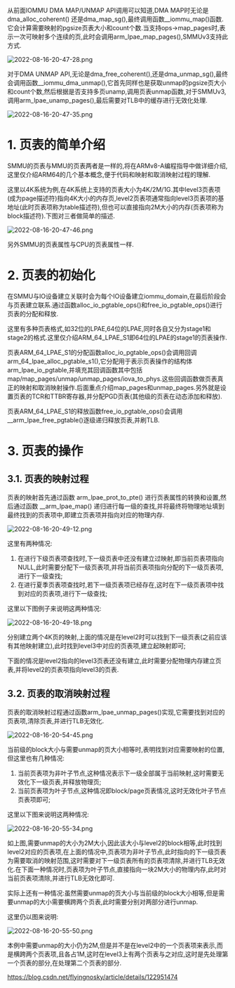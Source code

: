
从前面IOMMU DMA MAP/UNMAP API调用可以知道,DMA MAP时无论是dma_alloc_coherent() 还是dma_map_sg(),最终调用函数__iommu_map()函数.它会计算需要映射的pgsize页表大小和count个数.当支持ops->map_pages时,表示一次可映射多个连续的页,此时会调用arm_lpae_map_pages(),SMMUv3支持此方式.

![2022-08-16-20-47-28.png](./images/2022-08-16-20-47-28.png)

对于DMA UNMAP API,无论是dma_free_coherent(),还是dma_unmap_sg(),最终会调用函数__iommu_dma_unmap(),它首先同样也是获取unmap的pgsize页大小和count个数,然后根据是否支持多页unamp,调用页表unmap函数,对于SMMUv3,调用arm_lpae_unamp_pages(),最后需要对TLB中的缓存进行无效化处理.

![2022-08-16-20-47-35.png](./images/2022-08-16-20-47-35.png)

# 1. 页表的简单介绍

SMMU的页表与MMU的页表两者是一样的,将在ARMv8-A编程指导中做详细介绍,这里仅介绍ARM64的几个基本概念,便于代码和映射和取消映射过程的理解.

这里以4K系统为例,在4K系统上支持的页表大小为4K/2M/1G.其中level3页表项(成为page描述符)指向4K大小的内存页,level2页表项通常指向level3页表项的基地址(此时页表项称为table描述符),但也可以直接指向2M大小的内存(页表项称为block描述符).下图对三者做简单的描述.

![2022-08-16-20-47-46.png](./images/2022-08-16-20-47-46.png)

另外SMMU的页表属性与CPU的页表属性一样.

# 2. 页表的初始化

在SMMU与IO设备建立关联时会为每个IO设备建立iommu_domain,在最后阶段会与页表建立联系.通过函数alloc_io_pgtable_ops()和free_io_pgtable_ops()进行页表的分配和释放.

这里有多种页表格式,如32位的LPAE,64位的LPAE,同时各自又分为stage1和stage2的格式.这里仅介绍ARM_64_LPAE_S1即64位的LPAE的stage1的页表操作.

页表ARM_64_LPAE_S1的分配函数alloc_io_pgtable_ops()会调用回调arm_64_lpae_alloc_pgtable_s1(),它分配用于表示页表操作的结构体arm_lpae_io_pgtable,并填充其回调函数其中包括map/map_pages/unmap/unmap_pages/iova_to_phys.这些回调函数做页表真正的映射和取消映射操作.后面重点介绍map_pages和unmap_pages.另外就是设置页表的TCR和TTBR寄存器,并分配PGD页表(其他级的页表在动态添加和释放).

页表ARM_64_LPAE_S1的释放函数free_io_pgtable_ops()会调用__arm_lpae_free_pgtable()逐级递归释放页表,并刷TLB.

# 3. 页表的操作

## 3.1. 页表的映射过程

页表的映射首先通过函数 arm_lpae_prot_to_pte() 进行页表属性的转换和设置,然后通过函数 __arm_lpae_map() 递归进行每一级的查找,并将最终将物理地址填到最终找到的页表项中,即建立页表项并指向对应的物理内存.

![2022-08-16-20-49-12.png](./images/2022-08-16-20-49-12.png)

这里有两种情况:

1. 在进行下级页表项查找时,下一级页表中还没有建立过映射,即当前页表项指向NULL,此时需要分配下一级页表项,并将当前页表项指向分配的下一级页表项,进行下一级查找;
2. 在进行夏季页表项查找时,若下一级页表项已经存在,这时在下一级页表项中找到对应的页表项,进行下一级查找;

这里以下图例子来说明这两种情况:

![2022-08-16-20-49-18.png](./images/2022-08-16-20-49-18.png)

分别建立两个4K页的映射,上面的情况是在level2时可以找到下一级页表(之前应该有其他映射建立),此时找到level3中对应的页表项,建立起映射即可;

下面的情况是level2指向的level3页表还没有建立,此时需要分配物理内存建立页表,并将level2的页表项指向level3的页表.

## 3.2. 页表的取消映射过程

页表的取消映射过程通过函数arm_lpae_unmap_pages()实现,它需要找到对应的页表项,清除页表,并进行TLB无效化.

![2022-08-16-20-54-45.png](./images/2022-08-16-20-54-45.png)

当前级的block大小与需要unmap的页大小相等时,表明找到对应需要映射的位置,但这里也有几种情况:

1. 当前页表项为非叶子节点,这种情况表示下一级全部属于当前映射,这时需要无效化下一级页表,并释放物理页;
2. 当前页表项为叶子节点,这种情况即block/page页表情况,这时无效化叶子节点页表项即可;

这里以下图来说明这两种情况:

![2022-08-16-20-55-34.png](./images/2022-08-16-20-55-34.png)

如上图,需要unmap的大小为2M大小,因此该大小与level2的block相等,此时找到level2对应的页表项,在上面的情况中,页表项为非叶子节点,此时指向的下一级页表为需要取消的映射范围,这时需要对下一级页表所有的页表项清除,并进行TLB无效化.在下面一种情况时,页表项为叶子节点,直接指向一块2M大小的物理内存,此时对当前页表项清除,并进行TLB无效化即可.

实际上还有一种情况:虽然需要unmap的页大小与当前级的block大小相等,但是需要unmap的大小需要横跨两个页表,此时需要分别对两部分进行unmap.

这里仍以图来说明:

![2022-08-16-20-55-50.png](./images/2022-08-16-20-55-50.png)

本例中需要unmap的大小仍为2M,但是并不是在level2中的一个页表项来表示,而是横跨两个页表项,且各占1M,这时在level3上有两个页表与之对应,这时是先处理第一个页表的部分,在处理第二个页表的部分.

https://blog.csdn.net/flyingnosky/article/details/122951474